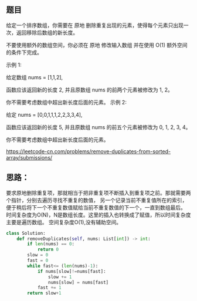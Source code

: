 ## 题目
给定一个排序数组，你需要在 原地 删除重复出现的元素，使得每个元素只出现一次，返回移除后数组的新长度。

不要使用额外的数组空间，你必须在 原地 修改输入数组 并在使用 O(1) 额外空间的条件下完成。

 

示例 1:

给定数组 nums = [1,1,2],

函数应该返回新的长度 2, 并且原数组 nums 的前两个元素被修改为 1, 2。

你不需要考虑数组中超出新长度后面的元素。
示例 2:

给定 nums = [0,0,1,1,1,2,2,3,3,4],

函数应该返回新的长度 5, 并且原数组 nums 的前五个元素被修改为 0, 1, 2, 3, 4。

你不需要考虑数组中超出新长度后面的元素。
 
https://leetcode-cn.com/problems/remove-duplicates-from-sorted-array/submissions/

## 思路：
要求原地删除重复项，那就相当于把非重复项不断插入到重复项之前。那就需要两个指针，分别去遍历寻找不重复的数值，
另一个记录当前不重复值所在的索引，便于稍后将下一个不重复数值赋给当前不重复数值的下一个，一直到数组最后。
时间复杂度为O(N)，N是数组长度。这里的插入也转换成了赋值，所以时间复杂度主要是遍历数组。
空间复杂度O(1),没有辅助空间。

```python
class Solution:
    def removeDuplicates(self, nums: List[int]) -> int:
        if len(nums) == 0:
            return 0
        slow = 0
        fast = 0
        while fast<= (len(nums)-1):
            if nums[slow]!=nums[fast]:
                slow += 1
                nums[slow] = nums[fast]
            fast += 1
        return slow+1
```
